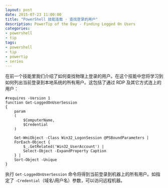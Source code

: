 ```yaml
---
layout: post
date: 2015-07-23 11:00:00
title: "PowerShell 技能连载 - 查找登录的用户"
description: PowerTip of the Day - Finding Logged On Users
categories:
- powershell
- tip
tags:
- powershell
- tip
- powertip
- series
---
```

在前一个技能里我们介绍了如何查找物理上登录的用户。在这个技能中您将学习到如何列出当前登录到本地系统的所有用户。这包括了通过 RDP 及其它方式连上的用户：

    #requires -Version 1
    function Get-LoggedOnUserSession
    {
        param
        (
            $ComputerName,
            $Credential
        )

        Get-WmiObject -Class Win32_LogonSession @PSBoundParameters |
        ForEach-Object {
            $_.GetRelated('Win32_UserAccount') |
            Select-Object -ExpandProperty Caption
        } |
        Sort-Object -Unique
    }

执行 `Get-LoggedOnUserSession` 命令将得到当前登录到机器上的所有用户。如指定了 `-Credential`（域名\\用户名）参数，可以访问远程机器。

<!--本文国际来源：[Finding Logged On Users](http://community.idera.com/powershell/powertips/b/tips/posts/finding-logged-on-users)-->

